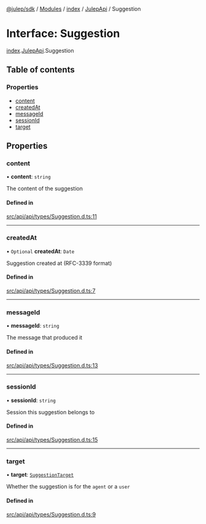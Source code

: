 [@julep/sdk](../README.md) / [Modules](../modules.md) / [index](../modules/index.md) / [JulepApi](../modules/index.JulepApi.md) / Suggestion

# Interface: Suggestion

[index](../modules/index.md).[JulepApi](../modules/index.JulepApi.md).Suggestion

## Table of contents

### Properties

- [content](index.JulepApi.Suggestion.md#content)
- [createdAt](index.JulepApi.Suggestion.md#createdat)
- [messageId](index.JulepApi.Suggestion.md#messageid)
- [sessionId](index.JulepApi.Suggestion.md#sessionid)
- [target](index.JulepApi.Suggestion.md#target)

## Properties

### content

• **content**: `string`

The content of the suggestion

#### Defined in

[src/api/api/types/Suggestion.d.ts:11](https://github.com/julep-ai/monorepo/blob/8b1493a/sdks/js/src/api/api/types/Suggestion.d.ts#L11)

___

### createdAt

• `Optional` **createdAt**: `Date`

Suggestion created at (RFC-3339 format)

#### Defined in

[src/api/api/types/Suggestion.d.ts:7](https://github.com/julep-ai/monorepo/blob/8b1493a/sdks/js/src/api/api/types/Suggestion.d.ts#L7)

___

### messageId

• **messageId**: `string`

The message that produced it

#### Defined in

[src/api/api/types/Suggestion.d.ts:13](https://github.com/julep-ai/monorepo/blob/8b1493a/sdks/js/src/api/api/types/Suggestion.d.ts#L13)

___

### sessionId

• **sessionId**: `string`

Session this suggestion belongs to

#### Defined in

[src/api/api/types/Suggestion.d.ts:15](https://github.com/julep-ai/monorepo/blob/8b1493a/sdks/js/src/api/api/types/Suggestion.d.ts#L15)

___

### target

• **target**: [`SuggestionTarget`](../modules/index.JulepApi.md#suggestiontarget)

Whether the suggestion is for the `agent` or a `user`

#### Defined in

[src/api/api/types/Suggestion.d.ts:9](https://github.com/julep-ai/monorepo/blob/8b1493a/sdks/js/src/api/api/types/Suggestion.d.ts#L9)
